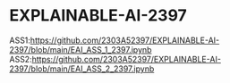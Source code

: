 # EXPLAINABLE-AI-2397
ASS1:https://github.com/2303A52397/EXPLAINABLE-AI-2397/blob/main/EAI_ASS_1_2397.ipynb
ASS2:https://github.com/2303A52397/EXPLAINABLE-AI-2397/blob/main/EAI_ASS_2_2397.ipynb

